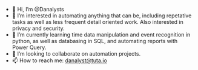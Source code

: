 - 👋 Hi, I’m @Danalysts
- 👀 I’m interested in automating anything that can be, including repetative tasks as well as less frequent detail oriented work.  Also interested in privacy and security.
- 🌱 I’m currently learning time data manipulation and event recognition in python, as well as databasing in SQL, and automating reports with Power Query.
- 💞️ I’m looking to collaborate on automation projects.
- 📫 How to reach me: danalyst@tuta.io

<!---
Danalysts/Danalysts is a ✨ special ✨ repository because its `README.md` (this file) appears on your GitHub profile.
You can click the Preview link to take a look at your changes.
--->
